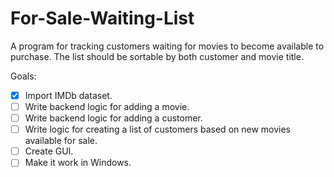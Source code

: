 # For-Sale-Waiting-List
A  program for tracking customers waiting for movies to become available to purchase. The list should be sortable by both customer and movie title.

Goals:
- [x] Import IMDb dataset.
- [ ] Write backend logic for adding a movie.
- [ ] Write backend logic for adding a customer.
- [ ] Write logic for creating a list of customers based on new movies available for sale.
- [ ] Create GUI.
- [ ] Make it work in Windows.
